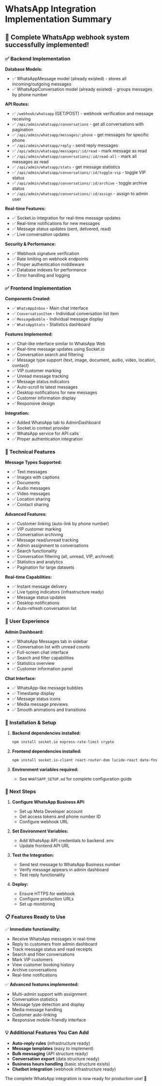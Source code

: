 # WhatsApp Integration Implementation Summary

## 🚀 Complete WhatsApp webhook system successfully implemented!

### ✅ Backend Implementation

**Database Models:**
- ✅ WhatsAppMessage model (already existed) - stores all incoming/outgoing messages
- ✅ WhatsAppConversation model (already existed) - groups messages by phone number

**API Routes:**
- ✅ `/webhook/whatsapp` (GET/POST) - webhook verification and message receiving
- ✅ `/api/admin/whatsapp/conversations` - get all conversations with pagination
- ✅ `/api/admin/whatsapp/messages/:phone` - get messages for specific phone
- ✅ `/api/admin/whatsapp/reply` - send reply messages
- ✅ `/api/admin/whatsapp/messages/:id/read` - mark message as read
- ✅ `/api/admin/whatsapp/conversations/:id/read-all` - mark all messages as read
- ✅ `/api/admin/whatsapp/stats` - get message statistics
- ✅ `/api/admin/whatsapp/conversations/:id/toggle-vip` - toggle VIP status
- ✅ `/api/admin/whatsapp/conversations/:id/archive` - toggle archive status
- ✅ `/api/admin/whatsapp/conversations/:id/assign` - assign to admin user

**Real-time Features:**
- ✅ Socket.io integration for real-time message updates
- ✅ Real-time notifications for new messages
- ✅ Message status updates (sent, delivered, read)
- ✅ Live conversation updates

**Security & Performance:**
- ✅ Webhook signature verification
- ✅ Rate limiting on webhook endpoints
- ✅ Proper authentication middleware
- ✅ Database indexes for performance
- ✅ Error handling and logging

### ✅ Frontend Implementation

**Components Created:**
- ✅ `WhatsAppInbox` - Main chat interface
- ✅ `ConversationItem` - Individual conversation list item
- ✅ `MessageBubble` - Individual message display
- ✅ `WhatsAppStats` - Statistics dashboard

**Features Implemented:**
- ✅ Chat-like interface similar to WhatsApp Web
- ✅ Real-time message updates using Socket.io
- ✅ Conversation search and filtering
- ✅ Message type support (text, image, document, audio, video, location, contact)
- ✅ VIP customer marking
- ✅ Unread message tracking
- ✅ Message status indicators
- ✅ Auto-scroll to latest messages
- ✅ Desktop notifications for new messages
- ✅ Customer information display
- ✅ Responsive design

**Integration:**
- ✅ Added WhatsApp tab to AdminDashboard
- ✅ Socket.io context provider
- ✅ WhatsApp service for API calls
- ✅ Proper authentication integration

### 🔧 Technical Features

**Message Types Supported:**
- ✅ Text messages
- ✅ Images with captions
- ✅ Documents
- ✅ Audio messages
- ✅ Video messages
- ✅ Location sharing
- ✅ Contact sharing

**Advanced Features:**
- ✅ Customer linking (auto-link by phone number)
- ✅ VIP customer marking
- ✅ Conversation archiving
- ✅ Message read/unread tracking
- ✅ Admin assignment to conversations
- ✅ Search functionality
- ✅ Conversation filtering (all, unread, VIP, archived)
- ✅ Statistics and analytics
- ✅ Pagination for large datasets

**Real-time Capabilities:**
- ✅ Instant message delivery
- ✅ Live typing indicators (infrastructure ready)
- ✅ Message status updates
- ✅ Desktop notifications
- ✅ Auto-refresh conversation list

### 📱 User Experience

**Admin Dashboard:**
- ✅ WhatsApp Messages tab in sidebar
- ✅ Conversation list with unread counts
- ✅ Full-screen chat interface
- ✅ Search and filter capabilities
- ✅ Statistics overview
- ✅ Customer information panel

**Chat Interface:**
- ✅ WhatsApp-like message bubbles
- ✅ Timestamp display
- ✅ Message status icons
- ✅ Media message previews
- ✅ Smooth animations and transitions

### 🚀 Installation & Setup

1. **Backend dependencies installed:**
   ```bash
   npm install socket.io express-rate-limit crypto
   ```

2. **Frontend dependencies installed:**
   ```bash
   npm install socket.io-client react-router-dom lucide-react date-fns
   ```

3. **Environment variables required:**
   - See `WHATSAPP_SETUP.md` for complete configuration guide

### 🔄 Next Steps

1. **Configure WhatsApp Business API:**
   - Set up Meta Developer account
   - Get access tokens and phone number ID
   - Configure webhook URL

2. **Set Environment Variables:**
   - Add WhatsApp API credentials to backend .env
   - Update frontend API URL

3. **Test the Integration:**
   - Send test message to WhatsApp Business number
   - Verify message appears in admin dashboard
   - Test reply functionality

4. **Deploy:**
   - Ensure HTTPS for webhook
   - Configure production URLs
   - Set up monitoring

### 📋 Features Ready to Use

✅ **Immediate functionality:**
- Receive WhatsApp messages in real-time
- Reply to customers from admin dashboard
- Track message status and read receipts
- Search and filter conversations
- Mark VIP customers
- View customer booking history
- Archive conversations
- Real-time notifications

✅ **Advanced features implemented:**
- Multi-admin support with assignment
- Conversation statistics
- Message type detection and display
- Media message handling
- Customer auto-linking
- Responsive mobile-friendly interface

### 💡 Additional Features You Can Add

- **Auto-reply rules** (infrastructure ready)
- **Message templates** (easy to implement)
- **Bulk messaging** (API structure ready)
- **Conversation export** (data structure ready)
- **Business hours handling** (basic structure exists)
- **Chatbot integration** (webhook infrastructure ready)

The complete WhatsApp integration is now ready for production use! 🎉
